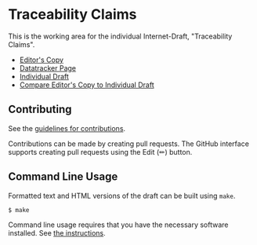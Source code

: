 # Traceability Claims

This is the working area for the individual Internet-Draft, "Traceability Claims".

* [Editor's Copy](https://mprorock.github.io/draft-prorock-spice-cwt-traceability-claims/#go.draft-prorock-spice-cwt-traceability-claims.html)
* [Datatracker Page](https://datatracker.ietf.org/doc/draft-prorock-spice-cwt-traceability-claims)
* [Individual Draft](https://datatracker.ietf.org/doc/html/draft-prorock-spice-cwt-traceability-claims)
* [Compare Editor's Copy to Individual Draft](https://mprorock.github.io/draft-prorock-spice-cwt-traceability-claims/#go.draft-prorock-spice-cwt-traceability-claims.diff)


## Contributing

See the
[guidelines for contributions](https://github.com/mprorock/draft-prorock-spice-cwt-traceability-claims/blob/main/CONTRIBUTING.md).

Contributions can be made by creating pull requests.
The GitHub interface supports creating pull requests using the Edit (✏) button.


## Command Line Usage

Formatted text and HTML versions of the draft can be built using `make`.

```sh
$ make
```

Command line usage requires that you have the necessary software installed.  See
[the instructions](https://github.com/martinthomson/i-d-template/blob/main/doc/SETUP.md).
